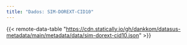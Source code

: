 ```yaml
---
title: "Dados: SIM-DOREXT-CID10"
---
```


{{< remote-data-table "https://cdn.statically.io/gh/dankkom/datasus-metadata/main/metadata/data/sim-dorext-cid10.json" >}}
